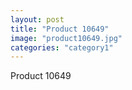 ```yaml
---
layout: post
title: "Product 10649"
image: "product10649.jpg"
categories: "category1"
---
```

Product 10649
